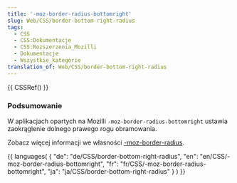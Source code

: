 ```yaml
---
title: '-moz-border-radius-bottomright'
slug: Web/CSS/border-bottom-right-radius
tags:
  - CSS
  - CSS:Dokumentacje
  - CSS:Rozszerzenia_Mozilli
  - Dokumentacje
  - Wszystkie_kategorie
translation_of: Web/CSS/border-bottom-right-radius
---
```

{{ CSSRef() }}

### Podsumowanie

W aplikacjach opartych na Mozilli `-moz-border-radius-bottomright` ustawia zaokrąglenie dolnego prawego rogu obramowania.

Zobacz więcej informacji we własności [-moz-border-radius](/pl/CSS/-moz-border-radius "pl/CSS/-moz-border-radius").

{{ languages( { "de": "de/CSS/border-bottom-right-radius", "en": "en/CSS/-moz-border-radius-bottomright", "fr": "fr/CSS/-moz-border-radius-bottomright", "ja": "ja/CSS/border-bottom-right-radius" } ) }}
